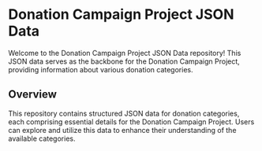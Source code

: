 # Donation Campaign Project JSON Data

Welcome to the Donation Campaign Project JSON Data repository! This JSON data serves as the backbone for the Donation Campaign Project, providing information about various donation categories.

## Overview

This repository contains structured JSON data for donation categories, each comprising essential details for the Donation Campaign Project. Users can explore and utilize this data to enhance their understanding of the available categories.
